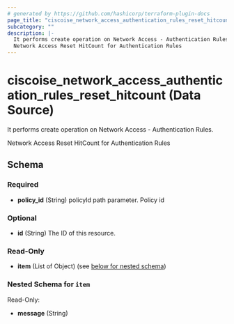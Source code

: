```yaml
---
# generated by https://github.com/hashicorp/terraform-plugin-docs
page_title: "ciscoise_network_access_authentication_rules_reset_hitcount Data Source - terraform-provider-ciscoise"
subcategory: ""
description: |-
  It performs create operation on Network Access - Authentication Rules.
  Network Access Reset HitCount for Authentication Rules
---
```


# ciscoise_network_access_authentication_rules_reset_hitcount (Data Source)

It performs create operation on Network Access - Authentication Rules.

Network Access Reset HitCount for Authentication Rules



<!-- schema generated by tfplugindocs -->
## Schema

### Required

- **policy_id** (String) policyId path parameter. Policy id

### Optional

- **id** (String) The ID of this resource.

### Read-Only

- **item** (List of Object) (see [below for nested schema](#nestedatt--item))

<a id="nestedatt--item"></a>
### Nested Schema for `item`

Read-Only:

- **message** (String)


